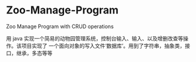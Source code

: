 # Zoo-Manage-Program
Zoo Manage Program with CRUD operations

用 java 实现一个简易的动物园管理系统，控制台输入、输入、以及增删改查等操作。该项目实现了
一个面向对象的写入文件‘数据库’。用到了字符串，抽象类，接口，继承，多态等等
